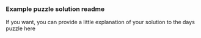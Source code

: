 ### Example puzzle solution readme

If you want, you can provide a little explanation of your solution to the days puzzle here